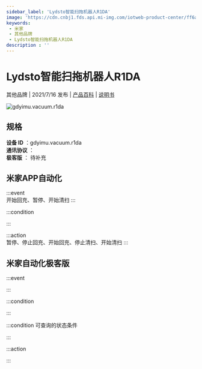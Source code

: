```yaml
---
sidebar_label: 'Lydsto智能扫拖机器人R1DA'
image: 'https://cdn.cnbj1.fds.api.mi-img.com/iotweb-product-center/ff6a654d9d5a4f0f4d22cc406443be55_1622692872171.png?GalaxyAccessKeyId=AKVGLQWBOVIRQ3XLEW&Expires=9223372036854775807&Signature=dTjBVaI7bdRzd5aRwCaUoVBcwoE='
keywords: 
 - 米家
 - 其他品牌
 - Lydsto智能扫拖机器人R1DA
description : ''
---
```

# Lydsto智能扫拖机器人R1DA

其他品牌 | 2021/7/16 发布 | [产品百科](https://home.mi.com/webapp/content/baike/product/index.html?model=gdyimu.vacuum.r1da/) | [说明书](https://home.mi.com/views/introduction.html?model=gdyimu.vacuum.r1da&region=cn)

![gdyimu.vacuum.r1da](https://cdn.cnbj1.fds.api.mi-img.com/iotweb-product-center/ff6a654d9d5a4f0f4d22cc406443be55_1622692872171.png?GalaxyAccessKeyId=AKVGLQWBOVIRQ3XLEW&Expires=9223372036854775807&Signature=dTjBVaI7bdRzd5aRwCaUoVBcwoE=)

## 规格  
> 
**设备 ID** ：gdyimu.vacuum.r1da  
**通讯协议** ：  
**极客版**  ： 待补充 


## 米家APP自动化  

:::event  
开始回充、暂停、开始清扫
:::

:::condition  

:::

:::action   
暂停、停止回充、开始回充、停止清扫、开始清扫
:::

## 米家自动化极客版  

:::event  

:::

:::condition  

:::

:::condition 可查询的状态条件  

:::

:::action  

:::

        
